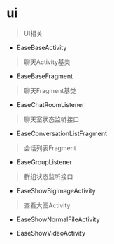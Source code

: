 # ui
> UI相关

- EaseBaseActivity
> 聊天Activity基类

- EaseBaseFragment
> 聊天Fragment基类

- EaseChatRoomListener
> 聊天室状态监听接口

- EaseConversationListFragment
> 会话列表Fragment

- EaseGroupListener
> 群组状态监听接口

- EaseShowBigImageActivity
> 查看大图Activity

- EaseShowNormalFileActivity
> 

- EaseShowVideoActivity
> 